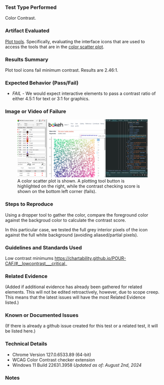 ### Test Type Performed
Color Contrast.

### Artifact Evaluated
[Plot tools](https://docs.bokeh.org/en/latest/docs/examples/basic/scatters/color_scatter.html). Specifically, evaluating the interface icons that are used to access the tools that are in the [color scatter plot](https://docs.bokeh.org/en/latest/docs/examples/basic/scatters/color_scatter.html#_ts1722629321225).

### Results Summary
Plot tool icons fail minimum contrast. Results are 2.46:1.

### Expected Behavior (Pass/Fail)
- *FAIL* - We would expect interactive elements to pass a contrast ratio of either 4.5:1 for text or 3:1 for graphics.

### Image or Video of Failure 
<figure>
    <img width="803" alt="A color scatter plot is shown. A plotting tool button is highlighted on the right, while the contrast checking score is shown on the bottom left corner (fails)." src="./images/plot-tools_color-contrast.png">
    <figcaption>A color scatter plot is shown. A plotting tool button is highlighted on the right, while the contrast checking score is shown on the bottom left corner (fails).</figcaption>
</figure>


### Steps to Reproduce
Using a dropper tool to gather the color, compare the foreground color against the backgroud color to calculate the contrast score.

In this particular case, we tested the full grey interior pixels of the icon against the full white background (avoiding aliased/partial pixels).

### Guidelines and Standards Used
Low contrast minimums https://chartability.github.io/POUR-CAF/#__lowcontrast___critical_

### Related Evidence
(Added if additional evidence has already been gathered for related elements. This will not be edited retroactively, however, due to scope creep. This means that the latest issues will have the most Related Evidence listed.)

### Known or Documented Issues
(If there is already a github issue created for this test or a related test, it will be listed here.)

### Technical Details
- Chrome Version 127.0.6533.89 (64-bit)
- WCAG Color Contrast checker extension
- Windows 11 Build 22631.3958
*Updated as of: August 2nd, 2024*

### Notes
<!-- A seasoned SR (screen reader) user could have the knowledge to navigate and explore webpages and graphs with more nuance, whether through manual mode switching, certain key shortcuts, etc. These tests are done by a sighted user with the SR’s default options and performed as if a new or beginner user is interacting with these elements. We would expect that all users could be able to navigate smoothly, regardless of experience levels.  -->
